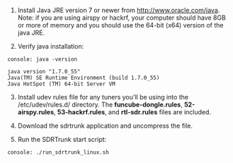 1. Install Java JRE version 7 or newer from http://www.oracle.com/java.  Note: if you are using airspy or hackrf, your computer should have 8GB or more of memory and you should use the 64-bit (x64) version of the java JRE.

2. Verify java installation:

```
console: java -version

java version "1.7.0_55"
Java(TM) SE Runtime Environment (build 1.7.0_55)
Java HotSpot (TM) 64-bit Server VM
```

3. Install udev rules file for any tuners you'll be using into the /etc/udev/rules.d/ directory.  The **funcube-dongle.rules**, **52-airspy.rules**, **53-hackrf.rules**, and **rtl-sdr.rules** files are included.

4. Download the sdrtrunk application and uncompress the file.

5. Run the SDRTrunk start script:

```
console: ./run_sdrtrunk_linux.sh
```